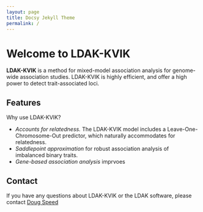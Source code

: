 ```yaml
---
layout: page
title: Docsy Jekyll Theme
permalink: /
---
```


# Welcome to LDAK-KVIK

**LDAK-KVIK** is a method for mixed-model association analysis for genome-wide association studies. LDAK-KVIK is highly efficient, and offer a high power to detect trait-associated loci.

## Features

Why use LDAK-KVIK?

 - *Accounts for relatedness.* The LDAK-KVIK model includes a Leave-One-Chromosome-Out predictor, which naturally accommodates for relatedness.
 - *Saddlepoint approximation* for robust association analysis of imbalanced binary traits.
 - *Gene-based association analysis* imprvoes

## Contact

If you have any questions about LDAK-KVIK or the LDAK software, please contact [Doug Speed](mailto:doug@qgg.au.dk)
